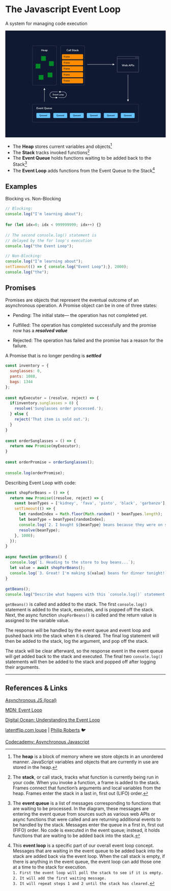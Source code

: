 # The Javascript Event Loop
A system for managing code execution



![JS Engine Diagram](JavaScript-Engine-Diagram.png)

* The **Heap** stores current variables and objects[^heap]
* The **Stack** tracks invoked functions[^stack]
* The **Event Queue** holds functions waiting to be added back to the Stack[^eventQueue]
* The **Event Loop** adds functions from the Event Queue to the Stack[^eventLoop] 


## Examples

Blocking vs. Non-Blocking 

```js
// Blocking:
console.log("I'm learning about");
 
for (let idx=0; idx < 999999999; idx++) {}
 
// The second console.log() statement is
// delayed by the for loop's execution
console.log("the Event Loop");
```

```js
// Non-Blocking:
console.log("I’m learning about");
setTimeout(() => { console.log("Event Loop");}, 2000);
console.log("the");
```
## Promises
Promises are objects that represent the eventual outcome of an asynchronous operation. A Promise object can be in one of three states:

* Pending: The initial state— the operation has not completed yet.

* Fulfilled: The operation has completed successfully and the promise now has a ***resolved value***

* Rejected: The operation has failed and the promise has a reason for the failure.

A Promise that is no longer pending is ***settled***

```js
const inventory = {
  sunglasses: 0,
  pants: 1088,
  bags: 1344
};

const myExecutor = (resolve, reject) => {
  if(inventory.sunglasses > 0) {
    resolve('Sunglasses order processed.');
  } else {
    reject('That item is sold out.');
  }
}

const orderSunglasses = () => {
  return new Promise(myExecutor);
}

const orderPromise = orderSunglasses();

console.log(orderPromise);
```


Describing Event Loop with code:
```js
const shopForBeans = () => {
  return new Promise((resolve, reject) => {
    const beanTypes = ['kidney', 'fava', 'pinto', 'black', 'garbanzo'];
    setTimeout(() => {
      let randomIndex = Math.floor(Math.random() * beanTypes.length);
      let beanType = beanTypes[randomIndex];
      console.log(`2. I bought ${beanType} beans because they were on sale.`);
      resolve(beanType);
    }, 1000);
  });
}
 
async function getBeans() {
  console.log(`1. Heading to the store to buy beans...`);
  let value = await shopForBeans();
  console.log(`3. Great! I'm making ${value} beans for dinner tonight!`);
}
 
getBeans();
console.log("Describe what happens with this `console.log()` statement as well.");
```

`getBeans()` is called and added to the stack. The first `console.log()` statement is added to the stack, executes, and is popped off the stack. Next, the async function `shopForBeans()` is called and the return value is assigned to the variable value.

The response will be handled by the event queue and event loop and pushed back into the stack when it is cleared. The final log statement will then be added to the stack, log the argument, and pop off the stack.

The stack will be clear afterward, so the response event in the event queue will get added back to the stack and executed. The final two `console.log()` statements will then be added to the stack and popped off after logging their arguments.  

---

## References & Links
[Asynchronous JS (local)](../asynchrony/asynchrony.md)  

[MDN: Event Loop](https://developer.mozilla.org/en-US/docs/Web/JavaScript/EventLoop)

[Digital Ocean: Understanding the Event Loop](https://www.digitalocean.com/community/tutorials/understanding-the-event-loop-callbacks-promises-and-async-await-in-javascript)

[latentflip.com loupe](http://latentflip.com/loupe/ "Loupe is a little visualisation to help you understand how JavaScript's call stack/event loop/callback queue interact with each other.")  | [Philip Roberts](http://twitter.com/philip_roberts) :bird:

[^heap]: The **heap** is a block of memory where we store objects in an unordered manner. JavaScript variables and objects that are currently in use are stored in the heap.

[^stack]: The **stack**, or call stack, tracks what function is currently being run in your code.
When you invoke a function, a frame is added to the stack. Frames connect that function’s arguments and local variables from the heap. Frames enter the stack in a last in, first out (LIFO) order.

[^eventQueue]: The **event queue** is a list of messages corresponding to functions that are waiting to be processed. In the diagram, these messages are entering the event queue from sources such as various web APIs[^API] or async functions that were called and are returning additional events to be handled by the stack. Messages enter the queue in a first in, first out (FIFO) order. No code is executed in the event queue; instead, it holds functions that are waiting to be added back into the stack.

[^eventLoop]: This **event loop** is a specific part of our overall event loop concept. Messages that are waiting in the event queue to be added back into the stack are added back via the event loop. When the call stack is empty, if there is anything in the event queue, the event loop can add those one at a time to the stack for execution.  
`1. First the event loop will poll the stack to see if it is empty.`  
`2. It will add the first waiting message.`  
`3. It will repeat steps 1 and 2 until the stack has cleared.`

[^API]: Application Programming Interface for the Web.  
Examples: YouTube API - Allows you to display videos on a web site. Twitter API - Allows you to display Tweets on a web site. Facebook API - Allows you to display Facebook info on a web site  

[Codecademy: Asynchronous Javascript](https://www.codecademy.com/paths/front-end-engineer-career-path/tracks/fecp-22-async-javascript-and-http-requests/modules/wdcp-22-basics-of-asynchronous-javascript/articles/javascript-concurrency-model-and-event-loop)
